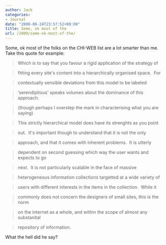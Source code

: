```yaml
---
author: Jack
categories:
- Journal
date: "2000-08-24T23:57:52+00:00"
title: Some, ok most of the
url: /2000/some-ok-most-of-the/
---
```


Some, ok most of the folks on the CHI-WEB list are a lot smarter than me. Take this quote for example:
  


> Which is to say that you favour a rigid application of the strategy of
  
> 
  
> fitting every site's content into a hierarchically organised space.&nbsp; For
  
> 
  
> contextually sensible deviations from this model to be labeled
  
> 
  
> &#8216;serendipitous' speaks volumes about the dominance of this approach.
  
> 
  
> (though perhaps I overstep the mark in characterising what you are saying)
  
> 
> 
> This strictly hierarchical model does have its strenghts as you point
  
> 
  
> out.&nbsp; It's important though to understand that it is not the only
  
> 
  
> approach, and that it comes with inherent problems.&nbsp; It is utterly
  
> 
  
> dependent on second guessing which way the user wants and expects to go
  
> 
  
> next.&nbsp; It is not particularly scalable in the face of massive
  
> 
  
> heterogeneous information collections targetted at a wide variety of
  
> 
  
> users with different interests in the items in the collection.&nbsp; While it
  
> 
  
> commonly does not concern the designers of small sites, this is the norm
  
> 
  
> on the internet as a whole, and within the scope of almost any substanital
  
> 
  
> repository of information.

  
> 

What the hell did he say?